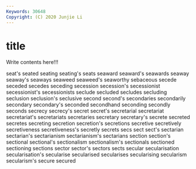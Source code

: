 ```yaml
---
Keywords: 30648
Copyright: (C) 2020 Junjie Li
---
```


# title

Write contents here!!!
 
seat's 
seated
seating 
seating's 
seats 
seaward 
seaward's 
seawards 
seaway 
seaway's 
seaways 
seaweed
seaweed's 
seaworthy 
sebaceous 
secede 
seceded 
secedes 
seceding 
secession 
secession's 
secessionist
secessionist's 
secessionists 
seclude 
secluded 
secludes 
secluding 
seclusion 
seclusion's 
seclusive 
second
second's 
secondaries 
secondarily 
secondary 
secondary's 
seconded 
secondhand 
seconding 
secondly 
seconds
secrecy 
secrecy's 
secret 
secret's 
secretarial 
secretariat 
secretariat's 
secretariats 
secretaries 
secretary
secretary's 
secrete 
secreted 
secretes 
secreting 
secretion 
secretion's 
secretions 
secretive 
secretively
secretiveness 
secretiveness's 
secretly 
secrets 
secs 
sect 
sect's 
sectarian 
sectarian's 
sectarianism
sectarianism's 
sectarians 
section 
section's 
sectional 
sectional's 
sectionalism 
sectionalism's 
sectionals 
sectioned
sectioning 
sections 
sector 
sector's 
sectors 
sects 
secular 
secularisation 
secularisation's 
secularise
secularised 
secularises 
secularising 
secularism 
secularism's 
secure 
secured 
